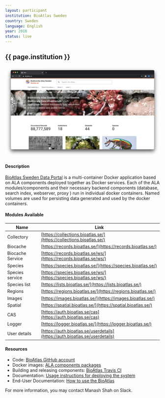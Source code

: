```yaml
---
layout: participant
institution: BioAtlas Sweden
country: Sweden
language: English
year: 2016
status: live
---
```


## {{ page.institution }}

[![BioAtlas Sweden](/assets/img/participants/BioAtlas_Sweden.png)](https://bioatlas.se/)

#### Description 
[BioAtlas Sweden Data Portal](https://bioatlas.se/) is a multi-container Docker application based on ALA components deployed together as Docker services. Each of the ALA modules/components and their necessary backend components (database, search index, webserver, proxy ) run in individual docker containers. Named volumes are used for persisting data generated and used by the docker containers.

#### Modules Available 

| Name              | Link                                                                         | 
| ------------------|------------------------------------------------------------------------------|
| Collectory		| [https://collections.bioatlas.se/](https://collections.bioatlas.se/)         |
| Biocache          | [https://records.bioatlas.se/](https://records.bioatlas.se/)                 |
| Biocache Service  | [https://records.bioatlas.se/ws/](https://records.bioatlas.se/ws/)           |
| Species           | [https://species.bioatlas.se/](https://species.bioatlas.se/)                 |
| Species service   | [https://species.bioatlas.se/ws/](https://species.bioatlas.se/ws/)           | 
| Species list      | [https://lists.bioatlas.se/](https://lists.bioatlas.se/)                     |  
| Regions           | [https://regions.bioatlas.se/](https://regions.bioatlas.se/)                 |
| Images            | [https://images.bioatlas.se/](https://images.bioatlas.se/)                   |
| Spatial           | [https://spatial.bioatlas.se/](https://spatial.bioatlas.se/)                 |
| CAS               | [https://auth.bioatlas.se/cas](https://auth.bioatlas.se/cas)                 |
| Logger            | [https://logger.bioatlas.se/](https://logger.bioatlas.se/)                   |
| User details      | [https://auth.bioatlas.se/userdetails](https://auth.bioatlas.se/userdetails) |

#### Resources

- Code: [BioAtlas GitHub account](https://github.com/bioatlas/ala-docker)
- Docker images: [ALA components packages](https://hub.docker.com/u/bioatlas/)
- Building and releasing components: [BioAtlas Travis CI](https://travis-ci.org/bioatlas/)
- Documentation: [Usage instructions for deploying the system](https://bioatlas.github.io/)
- End-User Documentation: [How to use the BioAtlas](https://bioatlas.se/how-to-use-the-bioatlas/)

For more information, you may contact Manash Shah on Slack.

